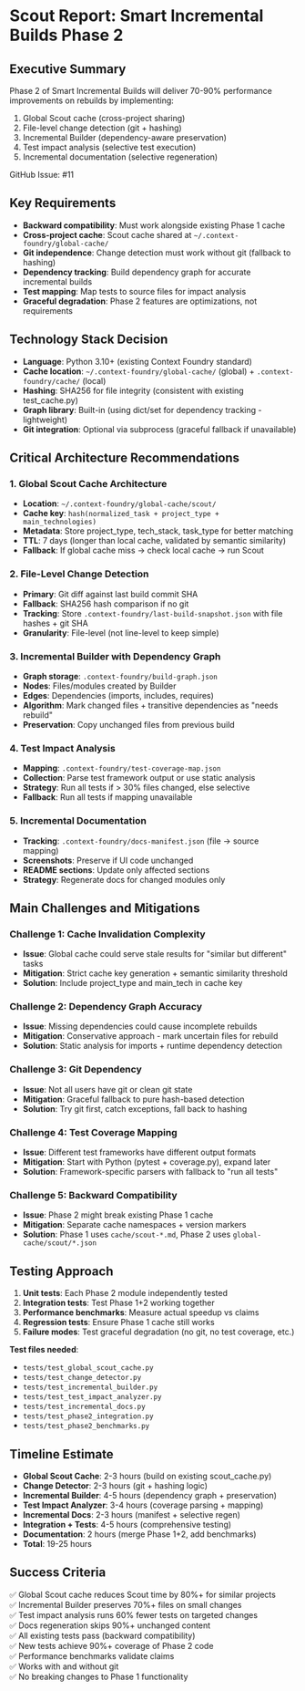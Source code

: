 # Scout Report: Smart Incremental Builds Phase 2

## Executive Summary
Phase 2 of Smart Incremental Builds will deliver 70-90% performance improvements on rebuilds by implementing:
1. Global Scout cache (cross-project sharing)
2. File-level change detection (git + hashing)
3. Incremental Builder (dependency-aware preservation)
4. Test impact analysis (selective test execution)
5. Incremental documentation (selective regeneration)

GitHub Issue: #11

## Key Requirements
- **Backward compatibility**: Must work alongside existing Phase 1 cache
- **Cross-project cache**: Scout cache shared at `~/.context-foundry/global-cache/`
- **Git independence**: Change detection must work without git (fallback to hashing)
- **Dependency tracking**: Build dependency graph for accurate incremental builds
- **Test mapping**: Map tests to source files for impact analysis
- **Graceful degradation**: Phase 2 features are optimizations, not requirements

## Technology Stack Decision
- **Language**: Python 3.10+ (existing Context Foundry standard)
- **Cache location**: `~/.context-foundry/global-cache/` (global) + `.context-foundry/cache/` (local)
- **Hashing**: SHA256 for file integrity (consistent with existing test_cache.py)
- **Graph library**: Built-in (using dict/set for dependency tracking - lightweight)
- **Git integration**: Optional via subprocess (graceful fallback if unavailable)

## Critical Architecture Recommendations

### 1. Global Scout Cache Architecture
- **Location**: `~/.context-foundry/global-cache/scout/`
- **Cache key**: `hash(normalized_task + project_type + main_technologies)`
- **Metadata**: Store project_type, tech_stack, task_type for better matching
- **TTL**: 7 days (longer than local cache, validated by semantic similarity)
- **Fallback**: If global cache miss → check local cache → run Scout

### 2. File-Level Change Detection
- **Primary**: Git diff against last build commit SHA
- **Fallback**: SHA256 hash comparison if no git
- **Tracking**: Store `.context-foundry/last-build-snapshot.json` with file hashes + git SHA
- **Granularity**: File-level (not line-level to keep simple)

### 3. Incremental Builder with Dependency Graph
- **Graph storage**: `.context-foundry/build-graph.json`
- **Nodes**: Files/modules created by Builder
- **Edges**: Dependencies (imports, includes, requires)
- **Algorithm**: Mark changed files + transitive dependencies as "needs rebuild"
- **Preservation**: Copy unchanged files from previous build

### 4. Test Impact Analysis
- **Mapping**: `.context-foundry/test-coverage-map.json`
- **Collection**: Parse test framework output or use static analysis
- **Strategy**: Run all tests if > 30% files changed, else selective
- **Fallback**: Run all tests if mapping unavailable

### 5. Incremental Documentation
- **Tracking**: `.context-foundry/docs-manifest.json` (file → source mapping)
- **Screenshots**: Preserve if UI code unchanged
- **README sections**: Update only affected sections
- **Strategy**: Regenerate docs for changed modules only

## Main Challenges and Mitigations

### Challenge 1: Cache Invalidation Complexity
- **Issue**: Global cache could serve stale results for "similar but different" tasks
- **Mitigation**: Strict cache key generation + semantic similarity threshold
- **Solution**: Include project_type and main_tech in cache key

### Challenge 2: Dependency Graph Accuracy
- **Issue**: Missing dependencies could cause incomplete rebuilds
- **Mitigation**: Conservative approach - mark uncertain files for rebuild
- **Solution**: Static analysis for imports + runtime dependency detection

### Challenge 3: Git Dependency
- **Issue**: Not all users have git or clean git state
- **Mitigation**: Graceful fallback to pure hash-based detection
- **Solution**: Try git first, catch exceptions, fall back to hashing

### Challenge 4: Test Coverage Mapping
- **Issue**: Different test frameworks have different output formats
- **Mitigation**: Start with Python (pytest + coverage.py), expand later
- **Solution**: Framework-specific parsers with fallback to "run all tests"

### Challenge 5: Backward Compatibility
- **Issue**: Phase 2 might break existing Phase 1 cache
- **Mitigation**: Separate cache namespaces + version markers
- **Solution**: Phase 1 uses `cache/scout-*.md`, Phase 2 uses `global-cache/scout/*.json`

## Testing Approach
1. **Unit tests**: Each Phase 2 module independently tested
2. **Integration tests**: Test Phase 1+2 working together
3. **Performance benchmarks**: Measure actual speedup vs claims
4. **Regression tests**: Ensure Phase 1 cache still works
5. **Failure modes**: Test graceful degradation (no git, no test coverage, etc.)

**Test files needed**:
- `tests/test_global_scout_cache.py`
- `tests/test_change_detector.py`
- `tests/test_incremental_builder.py`
- `tests/test_test_impact_analyzer.py`
- `tests/test_incremental_docs.py`
- `tests/test_phase2_integration.py`
- `tests/test_phase2_benchmarks.py`

## Timeline Estimate
- **Global Scout Cache**: 2-3 hours (build on existing scout_cache.py)
- **Change Detector**: 2-3 hours (git + hashing logic)
- **Incremental Builder**: 4-5 hours (dependency graph + preservation)
- **Test Impact Analyzer**: 3-4 hours (coverage parsing + mapping)
- **Incremental Docs**: 2-3 hours (manifest + selective regen)
- **Integration + Tests**: 4-5 hours (comprehensive testing)
- **Documentation**: 2 hours (merge Phase 1+2, add benchmarks)
- **Total**: 19-25 hours

## Success Criteria
✅ Global Scout cache reduces Scout time by 80%+ for similar projects  
✅ Incremental Builder preserves 70%+ files on small changes  
✅ Test impact analysis runs 60% fewer tests on targeted changes  
✅ Docs regeneration skips 90%+ unchanged content  
✅ All existing tests pass (backward compatibility)  
✅ New tests achieve 90%+ coverage of Phase 2 code  
✅ Performance benchmarks validate claims  
✅ Works with and without git  
✅ No breaking changes to Phase 1 functionality
